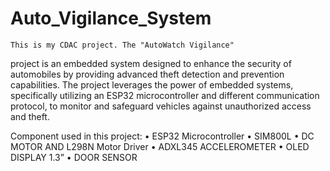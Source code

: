 # Auto_Vigilance_System
    This is my CDAC project. The "AutoWatch Vigilance" 
project is an embedded system designed to enhance the security of 
automobiles by providing advanced theft detection and 
prevention capabilities. The project leverages the power 
of embedded systems, specifically utilizing an ESP32 
microcontroller and different communication protocol,
 to monitor and safeguard vehicles against unauthorized 
 access and theft.

 Component used in this project: 
•	ESP32 Microcontroller
•	SIM800L
•	DC MOTOR AND L298N Motor Driver
•	ADXL345 ACCELEROMETER
•	OLED DISPLAY 1.3”
•	DOOR SENSOR


